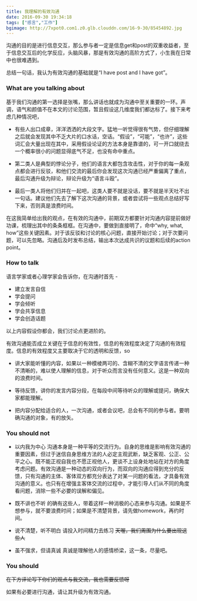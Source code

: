 ```yaml
---
title: 我理解的有效沟通
date: 2016-09-30 19:34:18
tags: ["感言","工作"]
bgimage: http://7xpot0.com1.z0.glb.clouddn.com/16-9-30/85454892.jpg
---
```


沟通的目的是进行信息交互，那么参与者一定是信息get和post的双重收益者，至于信息交互后的化学反应，头脑风暴，那是有效沟通的高阶方式了，小生我在日常中也很难遇到。

总结一句话，我认为有效沟通的基础就是“I have post and I have got”。

<!--more--> 

### What are you talking about

基于我们沟通的第一选择是张嘴，那么讲话也就成为沟通中至关重要的一环。声调，语气和颜值不在本文的讨论范围，暂且假设这几维度我们都达标了。接下来考虑几种情况吧，

- 有些人出口成章，洋洋洒洒的大段文字。猛地一听觉得很有气势，但仔细理解之后就会发现其中不乏大片的口水话，空话。“假设”，“可能”，“也许”，这些词汇会大量出现在其中，采用假设论证的方法本身是靠谱的，可一开口就绕去一个概率很小的问题显得底气不足，也没有命中重点。

- 第二类人是典型的悖论分子，他们的语言大都包含攻击性，对于你的每一条观点都会进行反驳，和他们交流的最后你会发现这次沟通已经严重偏离了重点，最后沟通升级为辩论，辩论升级为“语言斗殴”。

- 最后一类人将他们归并在一起吧，这类人要不就是没话，要不就是半天吐不出一句话。建议他们先去了解下这次沟通的背景，或者尝试将一些观点总结好写下来，否则真是浪费时间。

在这我简单给出我的观点，在有效的沟通中，前期双方都要针对沟通内容提前做好功课，梳理出其中的条条框框。在沟通中，要做到直接明了，命中“why, what, how”这些关键因素。对于该反驳和讨论的核心问题，直接开始讨论；对于次要问题，可以先忽略。沟通后及时发布总结，输出本次达成共识的议题和后续的action point。

### How to talk

语言学家或者心理学家会告诉你，在沟通时首先 - 

- 建立发言自信
- 学会提问
- 学会倾听
- 学会共享信息
- 学会创造话题

以上内容假设你都会，我们讨论点更进阶的。

有效沟通能否成立关键在于信息的有效性，信息的有效程度决定了沟通的有效程度。信息的有效程度又主要取决于它的透明和反馈，so

- 讲大家能听懂的内容，如果以一种模棱两可的、含糊不清的文字语言传递一种不清晰的，难以使人理解的信息，对于听众而言没有任何意义。这是一种双向的浪费时间。

- 等待反馈，讲你的发言内容分段，在每段中间等待听众的理解或提问，确保大家都能理解。

- 把内容分配给适合的人，一次沟通，或者会议吧，总会有不同的参与者。要明确沟通的对象，有的放矢。

### You should not

- 以内我为中心
沟通本身是一种平等的交流行为。自身的思维是影响有效沟通的重要因素，但过于迷信自身思维方法的人必定主观武断，缺乏客观、公正、公平之心。既不能正视自我也不愿正视他人，更谈不上设身处地站在对方的角度考虑问题。有效沟通是一种动态的双向行为，而双向的沟通应得到充分的反馈，只有沟通的主体、客体双方都充分表达了对某一问题的看法，才具备有效沟通的意义。也只有在增强主客体交流的过程中，才能引导人们从不同的角度看问题，消除一些不必要的误解和偏见。

- 既不讲也不听
的确有这些人，带着这样一种消极的心态来参与沟通。如果是不想参与，就不要浪费时间；如果是不清楚背景，请先做homework，再约时间。

- 说不清楚，听不明白
请投入时间精力去练习
~~天喔，我们周围为什么要出现这些人~~

- 虽不强求，但请真诚
真诚是理解他人的感情桥梁，这一条，尽量吧。

### You should
~~在下方评论写下你们的观点与我交流，我也需要反馈呀~~

如果有必要进行沟通，请让其升级为有效沟通。